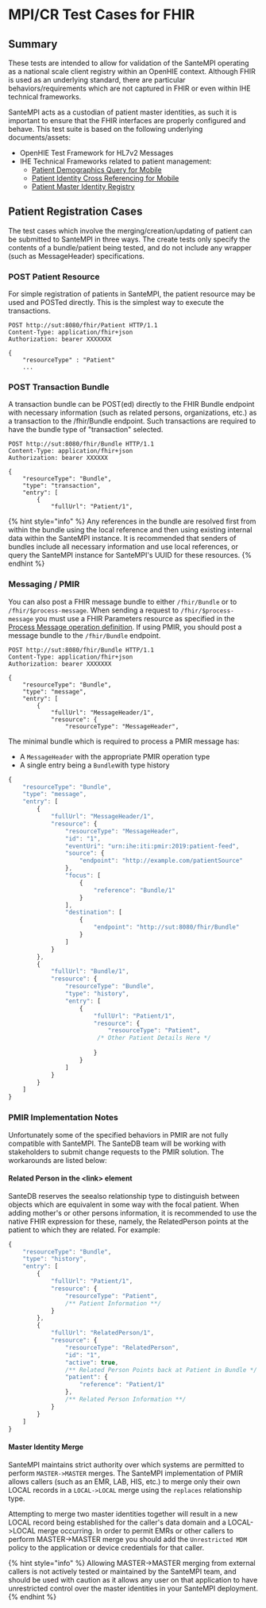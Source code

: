 # MPI/CR Test Cases for FHIR

## Summary

These tests are intended to allow for validation of the SanteMPI operating as a national scale client registry within an OpenHIE context. Although FHIR is used as an underlying standard, there are particular behaviors/requirements which are not captured in FHIR or even within IHE technical frameworks.

SanteMPI acts as a custodian of patient master identities, as such it is important to ensure that the FHIR interfaces are properly configured and behave. This test suite is based on the following underlying documents/assets:

* OpenHIE Test Framework for HL7v2 Messages
* IHE Technical Frameworks related to patient management:
  *  [Patient Demographics Query for Mobile](https://www.ihe.net/uploadedFiles/Documents/ITI/IHE_ITI_Suppl_PDQm.pdf)
  * [Patient Identity Cross Referencing for Mobile](https://www.ihe.net/uploadedFiles/Documents/ITI/IHE_ITI_Suppl_PIXm.pdf)
  * [Patient Master Identity Registry](https://www.ihe.net/uploadedFiles/Documents/ITI/IHE_ITI_Suppl_PMIR.pdf)  

## Patient Registration Cases

The test cases which involve the merging/creation/updating of patient can be submitted to SanteMPI in three ways. The create tests only specify the contents of a bundle/patient being tested, and do not include any wrapper \(such as MessageHeader\) specifications. 

### POST Patient Resource

For simple registration of patients in SanteMPI, the patient resource may be used and POSTed directly. This is the simplest way to execute the transactions. 

```http
POST http://sut:8080/fhir/Patient HTTP/1.1
Content-Type: application/fhir+json
Authorization: bearer XXXXXXX

{
    "resourceType" : "Patient"
    ...
```

### POST Transaction Bundle

A transaction bundle can be POST\(ed\) directly to the FHIR Bundle endpoint with necessary information \(such as related persons, organizations, etc.\) as a transaction to the /fhir/Bundle endpoint. Such transactions are required to have the bundle type of "transaction" selected.

```http
POST http://sut:8080/fhir/Bundle HTTP/1.1
Content-Type: application/fhir+json
Authorization: bearer XXXXXX

{
    "resourceType": "Bundle",
    "type": "transaction",
    "entry": [
        {
            "fullUrl": "Patient/1",
```

{% hint style="info" %}
Any references in the bundle are resolved first from within the bundle using the local reference and then using existing internal data within the SanteMPI instance. It is recommended that senders of bundles include all necessary information and use local references, or query the SanteMPI instance for SanteMPI's UUID for these resources.
{% endhint %}

### Messaging / PMIR

You can also post a FHIR message bundle to either `/fhir/Bundle` or to `/fhir/$process-message`. When sending a request to `/fhir/$process-message` you must use a FHIR Parameters resource as specified in the [Process Message operation definition](https://www.hl7.org/fhir/R4/messageheader-operation-process-message.html). If using PMIR, you should post a message bundle to the `/fhir/Bundle` endpoint.

```http
POST http://sut:8080/fhir/Bundle HTTP/1.1
Content-Type: application/fhir+json
Authorization: bearer XXXXXXX

{
    "resourceType": "Bundle",
    "type": "message",
    "entry": [
        {
            "fullUrl": "MessageHeader/1",
            "resource": {
                "resourceType": "MessageHeader",
```

The minimal bundle which is required to process a PMIR message has:

* A `MessageHeader` with the appropriate PMIR operation type
* A single entry being a `Bundle`with type history

```javascript
{
    "resourceType": "Bundle",
    "type": "message",
    "entry": [
        {
            "fullUrl": "MessageHeader/1",
            "resource": {
                "resourceType": "MessageHeader",
                "id": "1",
                "eventUri": "urn:ihe:iti:pmir:2019:patient-feed",
                "source": {
                    "endpoint": "http://example.com/patientSource"
                },
                "focus": [
                    {
                        "reference": "Bundle/1"
                    }
                ],
                "destination": [
                    {
                        "endpoint": "http://sut:8080/fhir/Bundle"
                    }
                ]
            }
        },
        {
            "fullUrl": "Bundle/1",
            "resource": {
                "resourceType": "Bundle",
                "type": "history",
                "entry": [
                    {
                        "fullUrl": "Patient/1",
                        "resource": {
                            "resourceType": "Patient",
                         /* Other Patient Details Here */
                            
                        }
                    }
                ]
            }
        }
    ]
}
```

### PMIR Implementation Notes

Unfortunately some of the specified behaviors in PMIR are not fully compatible with SanteMPI. The SanteDB team will be working with stakeholders to submit change requests to the PMIR solution. The workarounds are listed below:

#### Related Person in the &lt;link&gt; element

SanteDB reserves the seealso relationship type to distinguish between objects which are equivalent in some way with the focal patient. When adding mother's or other persons information, it is recommended to use the native FHIR expression for these, namely, the RelatedPerson points at the patient to which they are related. For example:

```javascript
{
    "resourceType": "Bundle",
    "type": "history",
    "entry": [
        {
            "fullUrl": "Patient/1",
            "resource": {
                "resourceType": "Patient",
                /** Patient Information **/
            }
        },
        {
            "fullUrl": "RelatedPerson/1",
            "resource": {
                "resourceType": "RelatedPerson",
                "id": "1",
                "active": true,
                /** Related Person Points back at Patient in Bundle */
                "patient": {
                    "reference": "Patient/1"
                },
                /** Related Person Information **/
            }
        }
    ]
}
```

#### Master Identity Merge

SanteMPI maintains strict authority over which systems are permitted to perform `MASTER->MASTER` merges. The SanteMPI implementation of PMIR allows callers \(such as an EMR, LAB, HIS, etc.\) to merge only their own LOCAL records in a `LOCAL->LOCAL` merge using the `replaces` relationship type. 

Attempting to merge two master identities together will result in a new LOCAL record being established for the caller's data domain and a LOCAL-&gt;LOCAL merge occurring. In order to permit EMRs or other callers to perform MASTER-&gt;MASTER merge you should add the `Unrestricted MDM` policy to the application or device credentials for that caller. 

{% hint style="info" %}
Allowing MASTER-&gt;MASTER merging from external callers is not actively tested or maintained by the SanteMPI team, and should be used with caution as it allows any user on that application to have unrestricted control over the master identities in your SanteMPI deployment.
{% endhint %}

